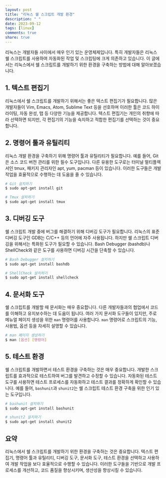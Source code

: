 ```yaml
---
layout: post
title: "리눅스 쉘 스크립트 개발 환경"
description: " "
date: 2023-09-12
tags: [linux]
comments: true
share: true
---
```


리눅스는 개발자들 사이에서 매우 인기 있는 운영체제입니다. 특히 개발자들은 리눅스 쉘 스크립트를 사용하여 자동화된 작업 및 스크립팅에 크게 의존하고 있습니다. 이 글에서는 리눅스에서 쉘 스크립트를 개발하기 위한 환경을 구축하는 방법에 대해 알아보겠습니다.

## 1. 텍스트 편집기
리눅스에서 쉘 스크립트를 개발하기 위해서는 좋은 텍스트 편집기가 필요합니다. 많은 개발자들이 Vim, Emacs, Atom, Sublime Text 등을 선호하며 이러한 툴은 코드 하이라이팅, 자동 완성, 탭 등 다양한 기능을 제공합니다. 텍스트 편집기는 개인의 취향에 따라 선택하면 되지만, 각 편집기의 기능을 숙지하고 적합한 편집기를 선택하는 것이 중요합니다.

## 2. 명령어 툴과 유틸리티
리눅스 개발 환경을 구축하기 위해 명령어 툴과 유틸리티가 필요합니다. 예를 들어, Git은 소스 코드 버전 관리를 위한 필수 도구입니다. 다른 유용한 도구로는 터미널 멀티플렉서인 tmux, 패키지 관리자인 apt, yum, pacman 등이 있습니다. 이러한 도구들은 개발 작업을 효율적으로 수행하는 데 도움을 줄 수 있습니다.

```bash
# Git 설치하기
$ sudo apt-get install git

# Tmux 설치하기
$ sudo apt-get install tmux
```

## 3. 디버깅 도구
쉘 스크립트 개발 중에 버그를 해결하기 위해 디버깅 도구가 필요합니다. 리눅스의 표준 디버깅 도구인 GDB는 C/C++ 등의 언어에 자주 사용됩니다. 하지만 쉘 스크립트 디버깅을 위해서는 특화된 도구가 필요할 수 있습니다. Bash Debugger (bashdb)나 ShellCheck와 같은 도구를 사용하면 디버깅 시간을 단축할 수 있습니다.

```bash
# Bash Debugger 설치하기
$ sudo apt-get install bashdb

# ShellCheck 설치하기
$ sudo apt-get install shellcheck
```

## 4. 문서화 도구
쉘 스크립트를 개발할 때 문서화는 매우 중요합니다. 다른 개발자들과의 협업에서 코드를 이해하고 유지보수하는 데 도움이 됩니다. 여러 가지 문서화 도구들이 있지만, 주로 메뉴얼 페이지 생성을 위한 `man` 명령어를 사용합니다. `man` 명령어로 스크립트의 기능, 사용법, 옵션 등을 자세히 설명할 수 있습니다.

```bash
# man 페이지 생성하기
$ man [옵션] [명령어]
```

## 5. 테스트 환경
쉘 스크립트를 개발하면서 테스트 환경을 구축하는 것은 매우 중요합니다. 개발한 스크립트를 효과적으로 테스트하여 버그를 발견하고 수정할 수 있습니다. 자동화된 테스트 도구를 사용하면 테스트 프로세스를 자동화하고 테스트 결과를 정확하게 확인할 수 있습니다. 예를 들어, `bashunit`과 `shunit2`는 쉘 스크립트 테스트 환경 구축을 위한 인기 있는 도구입니다.

```bash
# bashunit 설치하기
$ sudo apt-get install bashunit

# shunit2 설치하기
$ sudo apt-get install shunit2
```

## 요약
리눅스에서 쉘 스크립트를 개발하기 위한 환경을 구축하는 것은 중요합니다. 텍스트 편집기, 명령어 툴과 유틸리티, 디버깅 도구, 문서화 도구, 테스트 환경을 선택하고 사용하여 개발 작업을 보다 효율적으로 수행할 수 있습니다. 이러한 도구들을 기반으로 개발 프로세스를 개선하고, 코드 품질을 향상시키며, 생산성을 향상시킬 수 있습니다.